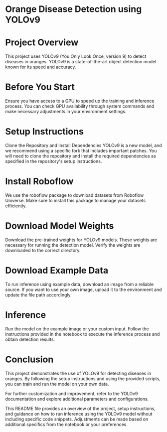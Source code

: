 # Orange Disease Detection using YOLOv9

# Project Overview
This project uses YOLOv9 (You Only Look Once, version 9) to detect diseases in oranges. YOLOv9 is a state-of-the-art object detection model known for its speed and accuracy.

# Before You Start
Ensure you have access to a GPU to speed up the training and inference process. You can check GPU availability through system commands and make necessary adjustments in your environment settings.

# Setup Instructions
Clone the Repository and Install Dependencies
YOLOv9 is a new model, and we recommend using a specific fork that includes important patches. You will need to clone the repository and install the required dependencies as specified in the repository's setup instructions.

# Install Roboflow
We use the roboflow package to download datasets from Roboflow Universe. Make sure to install this package to manage your datasets efficiently.

# Download Model Weights
Download the pre-trained weights for YOLOv9 models. These weights are necessary for running the detection model. Verify the weights are downloaded to the correct directory.

# Download Example Data
To run inference using example data, download an image from a reliable source. If you want to use your own image, upload it to the environment and update the file path accordingly.

# Inference
Run the model on the example image or your custom input. Follow the instructions provided in the notebook to execute the inference process and obtain detection results.

# Conclusion
This project demonstrates the use of YOLOv9 for detecting diseases in oranges. By following the setup instructions and using the provided scripts, you can train and run the model on your own data.

For further customization and improvement, refer to the YOLOv9 documentation and explore additional parameters and configurations.

This README file provides an overview of the project, setup instructions, and guidance on how to run inference using the YOLOv9 model without including specific code snippets. Adjustments can be made based on additional specifics from the notebook or your preferences.
